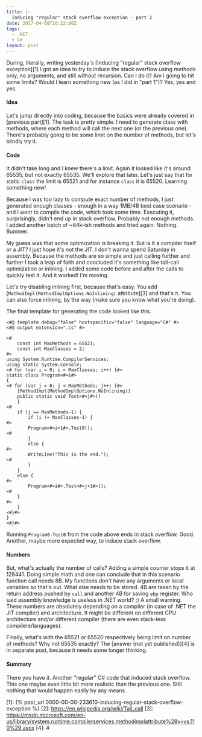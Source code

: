 ```yaml
---
title: |-
  Inducing "regular" stack overflow exception - part 2
date: 2017-04-08T10:22:00Z
tags:
  - .NET
  - C#
layout: post
---
```

During, literally, writing yesterday's [Inducing "regular" stack overflow exception][1] I got an idea to try to induce the stack overflow using methods only, no arguments, and still without recursion. Can I do it? Am I going to hit some limits? Would I learn something new (as I did in "part 1")? Yes, yes and yes.   

<!-- excerpt -->

#### Idea

Let's jump directly into coding, because the basics were already covered in [previous part][1]. The task is pretty simple. I need to generate class with methods, where each method will call the next one (or the previous one). There's probably going to be some limit on the number of methods, but let's blindly try it.

#### Code

It didn't take long and I knew there's a limit. Again it looked like it's around 65535, but not exactly 65535. We'll explore that later. Let's just say that for static `class` the limit is 65521 and for instance `class` it is 65520. Learning something new!

Because I was too lazy to compute exact number of methods, I just generated enough classes - enough in a way 1MB/4B best case scenario - and I went to compile the code, which took some time. Executing it, surprisingly, didn't end up in stack overflow. Probably not enough methods. I added another batch of ~64k-ish methods and tried again. Nothing. Bummer. 

My guess was that some optimization is breaking it. But is it a compiler itself or a JIT? I just hope it's not the JIT. I don't wanna spend Saturday in assembly. Because the methods are so simple and just calling further and further I took a leap of faith and concluded it's something like tail-call optimization or inlining. I added some code before and after the calls to quickly test it. And it worked! I'm moving. 

Let's try disabling inlining first, because that's easy. You add [`MethodImpl(MethodImplOptions.NoInlining)` attribute][3] and that's it. You can also force inlining, by the way (make sure you know what you're doing). 

The final template for generating the code looked like this.

```text
<#@ template debug="false" hostspecific="false" language="C#" #>
<#@ output extension=".cs" #>

<#
    const int MaxMethods = 65521;
    const int MaxClasses = 2;
#>
using System.Runtime.CompilerServices;
using static System.Console;
<# for (var i = 0; i < MaxClasses; i++) {#>
static class Program<#=i#>
{
<# for (var j = 0; j < MaxMethods; j++) {#>
    [MethodImpl(MethodImplOptions.NoInlining)]
    public static void Test<#=j#>() 
    {
<#
    if (j == MaxMethods-1) {
        if (i != MaxClasses-1) {
#>
        Program<#=i+1#>.Test0(); 
<#
        }
        else {
#>
        WriteLine("This is the end.");
<#
        }
    }
    else {
#>
        Program<#=i#>.Test<#=j+1#>();
<#
    }
#>
    }
<#}#>
}
<#}#>
```  

Running `Program0.Test0` from the code above ends in stack overflow. Good. Another, maybe more expected way, to induce stack overflow.

#### Numbers

But, what's actually the number of calls? Adding a simple counter stops it at 128441. Doing simple math and one can conclude that in this scenario function call needs 8B. My functions don't have any arguments or local variables so that's out. What else needs to be stored. 4B are taken by the return address pushed by `call` and another 4B for saving `ebp` register. Who said assembly knowledge is useless in .NET world? ;) A small warning. These numbers are absolutely depending on a compiler (in case of .NET the JIT compiler) and architecture. It might be different on different CPU architecture and/or different compiler (there are even stack-less compilers/languages).   

Finally, what's with the 65521 or 65520 respectively being limit on number of methods? Why not 65535 exactly? The [answer (not yet published)][4] is in separate post, because it needs some longer thinking.

#### Summary

There you have it. Another "regular" C# code that induced stack overflow. This one maybe even little bit more realistic than the previous one. Still nothing that would happen easily by any means.

[1]: {% post_url 0000-00-00-233610-inducing-regular-stack-overflow-exception %}
[2]: https://en.wikipedia.org/wiki/Tail_call
[3]: https://msdn.microsoft.com/en-us/library/system.runtime.compilerservices.methodimplattribute%28v=vs.110%29.aspx
[4]: #